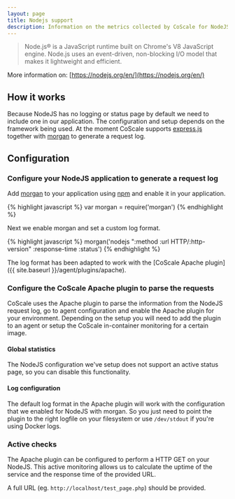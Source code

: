 ```yaml
---
layout: page
title: Nodejs support
description: Information on the metrics collected by CoScale for NodeJS.
---
```


> Node.js® is a JavaScript runtime built on Chrome's V8 JavaScript engine. Node.js uses an event-driven, non-blocking I/O model that makes it lightweight and efficient. 

More information on: [https://nodejs.org/en/](https://nodejs.org/en/)

## How it works

Because NodeJS has no logging or status page by default we need to include one in our application. The configuration and setup depends on the framework being used. At the moment CoScale supports [express.js](http://expressjs.com/) together with [morgan](https://github.com/expressjs/morgan) to generate a request log.  

## Configuration

### Configure your NodeJS application to generate a request log

Add [morgan](https://github.com/expressjs/morgan) to your application using [npm](https://www.npmjs.com/) and enable it in your application. 

{% highlight javascript %}
var morgan = require('morgan')
{% endhighlight %}

Next we enable morgan and set a custom log format.

{% highlight javascript %}
morgan('nodejs ":method :url HTTP/:http-version" :response-time :status') 
{% endhighlight %}

The log format has been adapted to work with the [CoScale Apache plugin]({{ site.baseurl }}/agent/plugins/apache). 

### Configure the CoScale Apache plugin to parse the requests

CoScale uses the Apache plugin to parse the information from the NodeJS request log, go to agent configuration and enable the Apache plugin for your environment. Depending on the setup you will need to add the plugin to an agent or setup the CoScale in-container monitoring for a certain image.

#### Global statistics

The NodeJS configuration we've setup does not support an active status page, so you can disable this functionality. 

#### Log configuration

The default log format in the Apache plugin will work with the configuration that we enabled for NodeJS with morgan. So you just need to point the plugin to the right logfile on your filesystem or use `/dev/stdout` if you're using Docker logs.

### Active checks

The Apache plugin can be configured to perform a HTTP GET on your NodeJS. This active monitoring allows us to calculate the uptime of the service and the response time of the provided URL.

A full URL (eg. `http://localhost/test_page.php`) should be provided.
